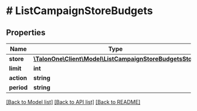 # # ListCampaignStoreBudgets

## Properties

Name | Type | Description | Notes
------------ | ------------- | ------------- | -------------
**store** | [**\TalonOne\Client\Model\ListCampaignStoreBudgetsStore**](ListCampaignStoreBudgetsStore.md) |  | 
**limit** | **int** |  | 
**action** | **string** |  | 
**period** | **string** |  | [optional] 

[[Back to Model list]](../../README.md#documentation-for-models) [[Back to API list]](../../README.md#documentation-for-api-endpoints) [[Back to README]](../../README.md)



